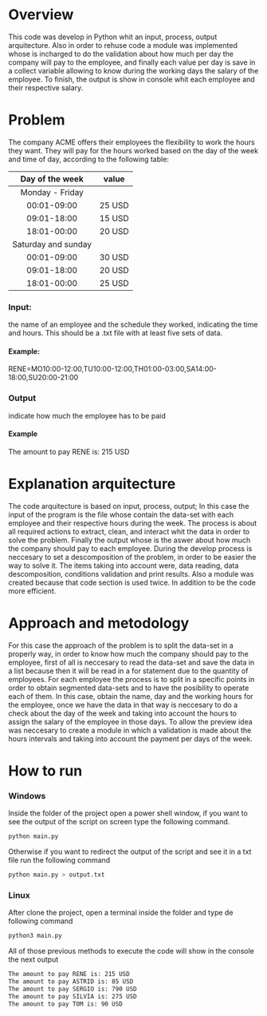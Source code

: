 # Overview

This code was develop in Python whit an input, process, output arquitecture. Also in order to rehuse code a module was implemented whose is incharged to do the validation about how much  per day the company will pay to the employee, and finally each value per day is save in a collect variable allowing to know during the working days the salary of the employee. To finish, the output is show in console whit each employee and their respective salary.

# Problem
The company ACME offers their employees the flexibility to work the hours they want. They will pay for the hours worked based on the day of the week and time of day, according to the following table:

| **Day of the week** | **value** |
|:-------------------:|:---------:|
| Monday - Friday     |           |
| 00:01-09:00         | 25 USD    |
| 09:01-18:00         | 15 USD    |
| 18:01-00:00         | 20 USD    |
| Saturday and sunday |           |
| 00:01-09:00         | 30 USD    |
| 09:01-18:00         | 20 USD    |
| 18:01-00:00         | 25 USD    |

### Input: 
the name of an employee and the schedule they worked, indicating the time and hours. This should be a .txt file with at least five sets of data.

#### Example:
RENE=MO10:00-12:00,TU10:00-12:00,TH01:00-03:00,SA14:00-18:00,SU20:00-21:00

### Output
indicate how much the employee has to be paid

#### Example
The amount to pay RENE is: 215 USD

# Explanation arquitecture

The code arquitecture is based on input, process, output; In this case the input of the program is the file whose contain the data-set with each employee and their respective hours during the week. The process is about all required actions to extract, clean, and interact whit the data in order to solve the problem. Finally the output whose is the aswer about how much the company should pay to each employee.
During the develop process is neccesary to set a descomposition of the problem, in order to be easier the way to solve it. The items taking into account were, data reading, data descomposition, conditions validation and print results. Also a module was created because that code section is used twice. In addition to be the code more efficient.

# Approach and metodology

For this case the approach of the problem is to split the data-set in a properly way, in order to know how much the company should pay to the employee, first of all is neccesary to read the data-set and save the data in a list because then it will be read in a for statement due to the quantity of employees. For each employee the process is to split in a specific points in order to obtain segmented data-sets and to have the posibility to operate each of them. In this case, obtain the name, day and the working hours for the employee, once we have the data in that way is neccesary to do a check about the day of the week and taking into account the hours to assign the salary of the employee in those days. To allow the preview idea was neccesary to create a module in which a validation is made about the hours intervals and taking into account the payment per days of the week.

# How to run
### Windows 
Inside the folder of the project open a power shell window, if you want to see the output of the script on screen type the following command.

```bash
python main.py
```
Otherwise if you want to redirect the output of the script and see it in a txt file run the following command
```bash
python main.py > output.txt
```
### Linux
After clone the project, open a terminal inside the folder and type de following command
```bash
python3 main.py 
```

All of those previous methods to execute the code will show in the console the next output
```bash
The amount to pay RENE is: 215 USD
The amount to pay ASTRID is: 85 USD
The amount to pay SERGIO is: 790 USD
The amount to pay SILVIA is: 275 USD
The amount to pay TOM is: 90 USD
```
